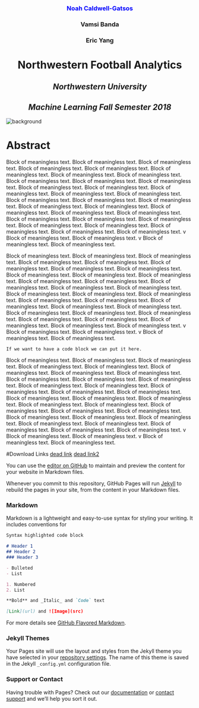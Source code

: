 <h3 style="text-align:center; color:blue;">Noah Caldwell-Gatsos</h3>
<h3 style="text-align:center;">Vamsi Banda</h3>
<h3 style="text-align:center;">Eric Yang</h3>

<h1 style="text-align:center;">Northwestern Football Analytics</h1>

<h2 style="text-align:center;"><i>Northwestern University</i></h2>
<h2 style="text-align:center;"><i>Machine Learning Fall Semester 2018</i></h2>

![background](https://raw.githubusercontent.com/ncaldwell17/ncaldwell17.github.io/master/_source/_images/background.jpg)




# Abstract

Block of meaningless text. Block of meaningless text. Block of meaningless text. Block of meaningless text. Block of meaningless text. Block of meaningless text. Block of meaningless text. Block of meaningless text. Block of meaningless text. Block of meaningless text. Block of meaningless text. Block of meaningless text. Block of meaningless text. Block of meaningless text. Block of meaningless text. Block of meaningless text. Block of meaningless text. Block of meaningless text. Block of meaningless text. Block of meaningless text. Block of meaningless text. Block of meaningless text. Block of meaningless text. Block of meaningless text. Block of meaningless text. Block of meaningless text. Block of meaningless text. Block of meaningless text. Block of meaningless text. Block of meaningless text. Block of meaningless text. Block of meaningless text. v Block of meaningless text. Block of meaningless text. v Block of meaningless text. Block of meaningless text.

Block of meaningless text. Block of meaningless text. Block of meaningless text. Block of meaningless text. Block of meaningless text. Block of meaningless text. Block of meaningless text. Block of meaningless text. Block of meaningless text. Block of meaningless text. Block of meaningless text. Block of meaningless text. Block of meaningless text. Block of meaningless text. Block of meaningless text. Block of meaningless text. Block of meaningless text. Block of meaningless text. Block of meaningless text. Block of meaningless text. Block of meaningless text. Block of meaningless text. Block of meaningless text. Block of meaningless text. Block of meaningless text. Block of meaningless text. Block of meaningless text. Block of meaningless text. Block of meaningless text. Block of meaningless text. Block of meaningless text. Block of meaningless text. v Block of meaningless text. Block of meaningless text. v Block of meaningless text. Block of meaningless text.
```
If we want to have a code block we can put it here.
```

Block of meaningless text. Block of meaningless text. Block of meaningless text. Block of meaningless text. Block of meaningless text. Block of meaningless text. Block of meaningless text. Block of meaningless text. Block of meaningless text. Block of meaningless text. Block of meaningless text. Block of meaningless text. Block of meaningless text. Block of meaningless text. Block of meaningless text. Block of meaningless text. Block of meaningless text. Block of meaningless text. Block of meaningless text. Block of meaningless text. Block of meaningless text. Block of meaningless text. Block of meaningless text. Block of meaningless text. Block of meaningless text. Block of meaningless text. Block of meaningless text. Block of meaningless text. Block of meaningless text. Block of meaningless text. Block of meaningless text. Block of meaningless text. v Block of meaningless text. Block of meaningless text. v Block of meaningless text. Block of meaningless text.

#Download Links
[dead link](www.linktonowhere.com)
[dead link2](www.linktonowhere.com)


      

You can use the [editor on GitHub](https://github.com/ncaldwell17/ncaldwell17.github.io/edit/master/README.md) to maintain and preview the content for your website in Markdown files.

Whenever you commit to this repository, GitHub Pages will run [Jekyll](https://jekyllrb.com/) to rebuild the pages in your site, from the content in your Markdown files.

### Markdown

Markdown is a lightweight and easy-to-use syntax for styling your writing. It includes conventions for

```markdown
Syntax highlighted code block

# Header 1
## Header 2
### Header 3

- Bulleted
- List

1. Numbered
2. List

**Bold** and _Italic_ and `Code` text

[Link](url) and ![Image](src)
```

For more details see [GitHub Flavored Markdown](https://guides.github.com/features/mastering-markdown/).

### Jekyll Themes

Your Pages site will use the layout and styles from the Jekyll theme you have selected in your [repository settings](https://github.com/ncaldwell17/ncaldwell17.github.io/settings). The name of this theme is saved in the Jekyll `_config.yml` configuration file.

### Support or Contact

Having trouble with Pages? Check out our [documentation](https://help.github.com/categories/github-pages-basics/) or [contact support](https://github.com/contact) and we’ll help you sort it out.

